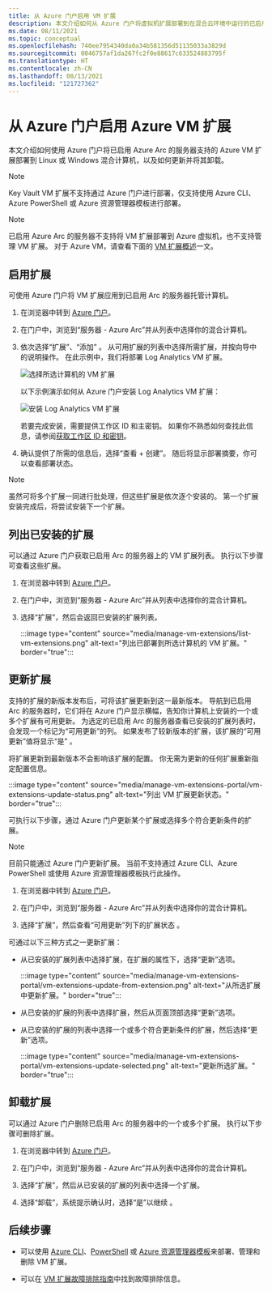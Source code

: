 ```yaml
---
title: 从 Azure 门户启用 VM 扩展
description: 本文介绍如何从 Azure 门户将虚拟机扩展部署到在混合云环境中运行的已启用 Azure Arc 的服务器。
ms.date: 08/11/2021
ms.topic: conceptual
ms.openlocfilehash: 740ee7954340da0a34b581356d51135033a3829d
ms.sourcegitcommit: 0046757af1da267fc2f0e88617c633524883795f
ms.translationtype: HT
ms.contentlocale: zh-CN
ms.lasthandoff: 08/13/2021
ms.locfileid: "121727362"
---
```

# <a name="enable-azure-vm-extensions-from-the-azure-portal"></a>从 Azure 门户启用 Azure VM 扩展

本文介绍如何使用 Azure 门户将已启用 Azure Arc 的服务器支持的 Azure VM 扩展部署到 Linux 或 Windows 混合计算机，以及如何更新并将其卸载。

> [!NOTE]
> Key Vault VM 扩展不支持通过 Azure 门户进行部署，仅支持使用 Azure CLI、Azure PowerShell 或 Azure 资源管理器模板进行部署。

> [!NOTE]
> 已启用 Azure Arc 的服务器不支持将 VM 扩展部署到 Azure 虚拟机，也不支持管理 VM 扩展。 对于 Azure VM，请查看下面的 [VM 扩展概述](../../virtual-machines/extensions/overview.md)一文。

## <a name="enable-extensions"></a>启用扩展

可使用 Azure 门户将 VM 扩展应用到已启用 Arc 的服务器托管计算机。

1. 在浏览器中转到 [Azure 门户](https://portal.azure.com)。

2. 在门户中，浏览到“服务器 - Azure Arc”并从列表中选择你的混合计算机。

3. 依次选择“扩展”、“添加” 。 从可用扩展的列表中选择所需扩展，并按向导中的说明操作。 在此示例中，我们将部署 Log Analytics VM 扩展。

    ![选择所选计算机的 VM 扩展](./media/manage-vm-extensions/add-vm-extensions.png)

    以下示例演示如何从 Azure 门户安装 Log Analytics VM 扩展：

    ![安装 Log Analytics VM 扩展](./media/manage-vm-extensions/mma-extension-config.png)

    若要完成安装，需要提供工作区 ID 和主密钥。 如果你不熟悉如何查找此信息，请参阅[获取工作区 ID 和密钥](../../azure-monitor/agents/log-analytics-agent.md#workspace-id-and-key)。

4. 确认提供了所需的信息后，选择“查看 + 创建”。 随后将显示部署摘要，你可以查看部署状态。

>[!NOTE]
>虽然可将多个扩展一同进行批处理，但这些扩展是依次逐个安装的。 第一个扩展安装完成后，将尝试安装下一个扩展。

## <a name="list-extensions-installed"></a>列出已安装的扩展

可以通过 Azure 门户获取已启用 Arc 的服务器上的 VM 扩展列表。 执行以下步骤可查看这些扩展。

1. 在浏览器中转到 [Azure 门户](https://portal.azure.com)。

2. 在门户中，浏览到“服务器 - Azure Arc”并从列表中选择你的混合计算机。

3. 选择“扩展”，然后会返回已安装的扩展列表。

    :::image type="content" source="media/manage-vm-extensions/list-vm-extensions.png" alt-text="列出已部署到所选计算机的 VM 扩展。" border="true":::

## <a name="update-extensions"></a>更新扩展

支持的扩展的新版本发布后，可将该扩展更新到这一最新版本。 导航到已启用 Arc 的服务器时，它们将在 Azure 门户显示横幅，告知你计算机上安装的一个或多个扩展有可用更新。 为选定的已启用 Arc 的服务器查看已安装的扩展列表时，会发现一个标记为“可用更新”的列。 如果发布了较新版本的扩展，该扩展的“可用更新”值将显示“是” 。 

将扩展更新到最新版本不会影响该扩展的配置。 你无需为更新的任何扩展重新指定配置信息。

:::image type="content" source="media/manage-vm-extensions-portal/vm-extensions-update-status.png" alt-text="列出 VM 扩展更新状态。" border="true":::

可执行以下步骤，通过 Azure 门户更新某个扩展或选择多个符合更新条件的扩展。

> [!NOTE]
> 目前只能通过 Azure 门户更新扩展。 当前不支持通过 Azure CLI、Azure PowerShell 或使用 Azure 资源管理器模板执行此操作。

1. 在浏览器中转到 [Azure 门户](https://portal.azure.com)。

2. 在门户中，浏览到“服务器 - Azure Arc”并从列表中选择你的混合计算机。

3. 选择“扩展”，然后查看“可用更新”列下的扩展状态 。 

可通过以下三种方式之一更新扩展：

* 从已安装的扩展列表中选择扩展，在扩展的属性下，选择“更新”选项。

    :::image type="content" source="media/manage-vm-extensions-portal/vm-extensions-update-from-extension.png" alt-text="从所选扩展中更新扩展。" border="true":::

* 从已安装的扩展的列表中选择扩展，然后从页面顶部选择“更新”选项。

* 从已安装的扩展的列表中选择一个或多个符合更新条件的扩展，然后选择“更新”选项。

    :::image type="content" source="media/manage-vm-extensions-portal/vm-extensions-update-selected.png" alt-text="更新所选扩展。" border="true":::

## <a name="uninstall-extensions"></a>卸载扩展

可以通过 Azure 门户删除已启用 Arc 的服务器中的一个或多个扩展。 执行以下步骤可删除扩展。

1. 在浏览器中转到 [Azure 门户](https://portal.azure.com)。

2. 在门户中，浏览到“服务器 - Azure Arc”并从列表中选择你的混合计算机。

3. 选择“扩展”，然后从已安装的扩展的列表中选择一个扩展。

4. 选择“卸载”，系统提示确认时，选择“是”以继续 。

## <a name="next-steps"></a>后续步骤

- 可以使用 [Azure CLI](manage-vm-extensions-cli.md)、[PowerShell](manage-vm-extensions-powershell.md) 或 [Azure 资源管理器模板](manage-vm-extensions-template.md)来部署、管理和删除 VM 扩展。

- 可以在 [VM 扩展故障排除指南](troubleshoot-vm-extensions.md)中找到故障排除信息。